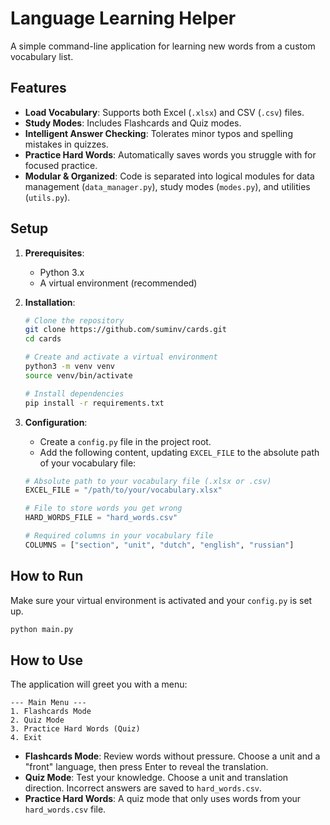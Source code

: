 # Language Learning Helper

A simple command-line application for learning new words from a custom vocabulary list.

## Features

-   **Load Vocabulary**: Supports both Excel (`.xlsx`) and CSV (`.csv`) files.
-   **Study Modes**: Includes Flashcards and Quiz modes.
-   **Intelligent Answer Checking**: Tolerates minor typos and spelling mistakes in quizzes.
-   **Practice Hard Words**: Automatically saves words you struggle with for focused practice.
-   **Modular & Organized**: Code is separated into logical modules for data management (`data_manager.py`), study modes (`modes.py`), and utilities (`utils.py`).

## Setup

1.  **Prerequisites**:
    *   Python 3.x
    *   A virtual environment (recommended)

2.  **Installation**:
    ```bash
    # Clone the repository
    git clone https://github.com/suminv/cards.git
    cd cards

    # Create and activate a virtual environment
    python3 -m venv venv
    source venv/bin/activate

    # Install dependencies
    pip install -r requirements.txt
    ```

3.  **Configuration**:
    *   Create a `config.py` file in the project root.
    *   Add the following content, updating `EXCEL_FILE` to the absolute path of your vocabulary file:

    ```python
    # Absolute path to your vocabulary file (.xlsx or .csv)
    EXCEL_FILE = "/path/to/your/vocabulary.xlsx"

    # File to store words you get wrong
    HARD_WORDS_FILE = "hard_words.csv"

    # Required columns in your vocabulary file
    COLUMNS = ["section", "unit", "dutch", "english", "russian"]
    ```

## How to Run

Make sure your virtual environment is activated and your `config.py` is set up.

```bash
python main.py
```

## How to Use

The application will greet you with a menu:

```
--- Main Menu ---
1. Flashcards Mode
2. Quiz Mode
3. Practice Hard Words (Quiz)
4. Exit
```

-   **Flashcards Mode**: Review words without pressure. Choose a unit and a "front" language, then press Enter to reveal the translation.
-   **Quiz Mode**: Test your knowledge. Choose a unit and translation direction. Incorrect answers are saved to `hard_words.csv`.
-   **Practice Hard Words**: A quiz mode that only uses words from your `hard_words.csv` file.
